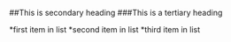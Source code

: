 ##This is secondary heading
###This is a tertiary heading

*first item in list
*second item in list
*third item in list